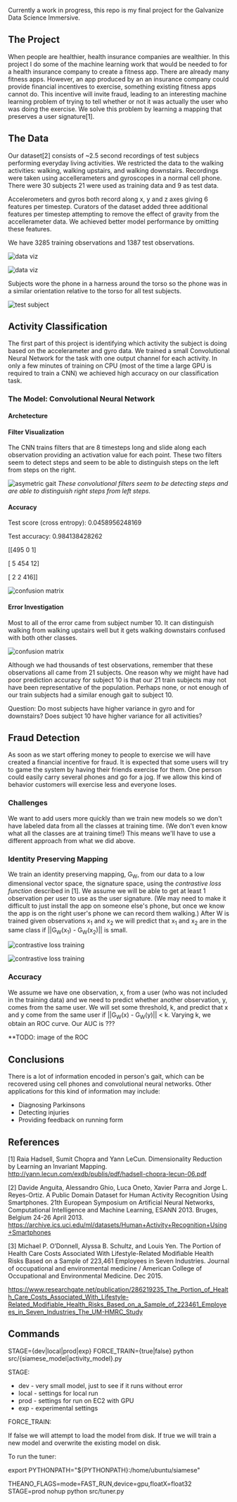 Currently a work in progress, this repo is my final project for the Galvanize Data Science Immersive.

## The Project

When people are healthier, health insurance companies are wealthier. In this project I do some of the machine learning
work that would be needed to for a health insurance company to create a fitness app. 
There are already many fitness apps. However, an app produced by an an insurance company could provide financial
incentives to exercise, something existing fitness apps cannot do. This incentive will invite fraud, leading to 
an interesting machine learning problem of trying to tell whether or not it was actually the user who was doing
the exercise. We solve this problem by learning a mapping that preserves a user signature[1].

## The Data

Our dataset[2] consists of ~2.5 second recordings of test subjecs performing everyday living activities.
We restricted the data to the walking activities: walking, walking upstairs, and walking downstairs.
Recordings were taken using accellerameters and gyroscopes in a normal cell phone. There were 30 subjects
21 were used as training data and 9 as test data.

Accelerometers and gyros both record along x, y and z axes giving 6 features per timestep. Curators of the dataset 
added three additional features per timestep attempting to remove the effect of gravity from the accellerameter data. We achieved better model performance by omitting these features.  

We have 3285 training observations and 1387 test observations.

![data viz](images/walking_raw_large.png)

![data viz](images/raw_data.png)

Subjects wore the phone in a harness around the torso so the phone was in a similar orientation relative to the torso
for all test subjects.

![test subject](images/test_subject.png)

## Activity Classification
The first part of this project is identifying which activity the subject is doing based on the accelerameter and gyro
data. We trained a small Convolutional Neural Network for the task with one output channel for each activity. 
In only a few minutes of training on CPU (most of the time a large GPU is required to train a CNN) we achieved
high accuracy on our classification task.

### The Model: Convolutional Neural Network
#### Archetecture
#### Filter Visualization

The CNN trains filters that are 8 timesteps long and slide along each observation providing an activation value for each point.
These two filters seem to detect steps and seem to be able to distinguish steps on the left from steps on the right.

![asymetric gait](images/convo_activations_asymetric_gait.png)
*These convolutional filters seem to be detecting steps and are able to distinguish right steps from left steps.*

#### Accuracy

Test score (cross entropy): 0.0458956248169

Test accuracy: 0.984138428262

[[495   0   1]

 [  5 454  12]

 [  2   2 416]]
 
![confusion matrix](images/activity_prediction_confusion_matrix.png)
 
#### Error Investigation
Most to all of the error came from subject number 10. It can distinguish walking from walking upstairs
well but it gets walking downstairs confused with both other classes.

![confusion matrix](images/activity_prediction_confusion_matrix_10.png)

Although we had thousands of test observations, remember that these observations all came from 
21 subjects. One reason why we might have had poor prediction accuracy for subject 10 
is that our 21 train subjects may not have been representative of the population.  Perhaps
none, or not enough of our train subjects had a similar enough gait to subject 10.

Question: Do most subjects have higher variance in gyro and for downstairs? 
Does subject 10 have higher variance for all activities?

## Fraud Detection

As soon as we start offering money to people to exercise we will have created a financial incentive for
fraud. It is expected that some users will try to game the system by having their friends exercise for them.
One person could easily carry several phones and go for a jog.  If we allow this kind of behavior customers
will exercise less and everyone loses.

### Challenges

We want to add users more quickly than we train new models so we don't have labeled data from all the classes
at training time. (We don't even know what all the classes are at training time!) This means we'll have to use
a different approach from what we did above.

### Identity Preserving Mapping

We train an identity preserving mapping, G<sub>W</sub>, from our data to a low dimensional vector space, the signature space, using
the *contrastive loss function* described in [1]. We assume we will be able to get at least 1 observation
per user to use as the user signature. (We may need to make it difficult to just install the app on someone
else's phone, but once we know the app is on the right user's phone we can record them walking.) After W is 
trained given observations x<sub>1</sub> and x<sub>2</sub> we will predict that x<sub>1</sub> and x<sub>2</sub>
are in the same class if ||G<sub>W</sub>(x<sub>1</sub>) - G<sub>W</sub>(x<sub>2</sub>)|| is small.

![contrastive loss training](images/ContrastiveLossTraining.png)

![contrastive loss training](images/ContrastiveLossTraining2.png)

### Accuracy

We assume we have one observation, x, from a user (who was not included in the training data) and we need to 
predict whether another observation, y, comes from the same user. We will set some threshold, k, and predict
that x and y come from the same user if ||G<sub>W</sub>(x) - G<sub>W</sub>(y)|| < k. Varying k, we obtain an ROC
curve. Our AUC is ???

**TODO: image of the ROC

## Conclusions

There is a lot of information encoded in person's gait, which can be recovered using cell phones and convolutional
neural networks. Other applications for this kind of information may include:

* Diagnosing Parkinsons
* Detecting injuries
* Providing feedback on running form


## References
[1] Raia Hadsell, Sumit Chopra and Yann LeCun. Dimensionality Reduction by Learning an Invariant Mapping. 
http://yann.lecun.com/exdb/publis/pdf/hadsell-chopra-lecun-06.pdf

[2] Davide Anguita, Alessandro Ghio, Luca Oneto, Xavier Parra and Jorge L. Reyes-Ortiz. A Public Domain Dataset for Human Activity Recognition Using Smartphones. 21th European Symposium on Artificial Neural Networks, Computational Intelligence and Machine Learning, ESANN 2013. Bruges, Belgium 24-26 April 2013.
https://archive.ics.uci.edu/ml/datasets/Human+Activity+Recognition+Using+Smartphones

[3] Michael P. O’Donnell, Alyssa B. Schultz, and Louis Yen. The Portion of Health Care Costs Associated With Lifestyle-Related Modifiable Health Risks Based on a Sample of 223,461 Employees in Seven Industries. Journal of occupational and environmental medicine / American College of Occupational and Environmental Medicine. Dec 2015. 

https://www.researchgate.net/publication/286219235_The_Portion_of_Health_Care_Costs_Associated_With_Lifestyle-Related_Modifiable_Health_Risks_Based_on_a_Sample_of_223461_Employees_in_Seven_Industries_The_UM-HMRC_Study

## Commands

STAGE={dev|local|prod|exp} FORCE_TRAIN={true|false} python src/{siamese_model|activity_model}.py

STAGE:

* dev - very small model, just to see if it runs without error
* local - settings for local run
* prod - settings for run on EC2 with GPU
* exp - experimental settings
 
FORCE_TRAIN: 

If false we will attempt to load the model from disk. If true we will train a new model and overwrite the existing model on disk.

To run the tuner:

export PYTHONPATH="${PYTHONPATH}:/home/ubuntu/siamese"

THEANO_FLAGS=mode=FAST_RUN,device=gpu,floatX=float32 STAGE=prod nohup python src/tuner.py
